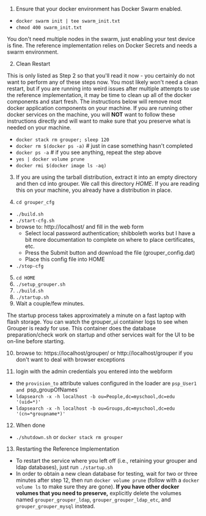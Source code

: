 1. Ensure that your docker environment has Docker Swarm enabled.
  * `docker swarm init | tee swarm_init.txt`
  * `chmod 400 swarm_init.txt`

  You don't need multiple nodes in the swarm, just enabling your test device is fine. The reference implementation relies on Docker Secrets and needs a swarm environment.

2. Clean Restart

  This is only listed as Step 2 so that you'll read it now - you certainly do not want to perform
  any of these steps now.  You most likely won't need a clean restart, but if
  you are running into weird issues after multiple attempts to use the reference
  implementation, it may be time to clean up all of the docker components and start
  fresh.  The instructions below will remove most docker application components on
  your machine.  If you are running other docker services on the machine, you
  will **NOT** want to follow these instructions directly and will want to make sure
  that you preserve what is needed on your machine.
  * `docker stack rm grouper; sleep 120`
  * `docker rm $(docker ps -a)` # just in case something hasn't completed
  * `docker ps -a` # if you see anything, repeat the step above
  * `yes | docker volume prune`
  * `docker rmi $(docker image ls -aq)`

3. If you are using the tarball distribution, extract it into an empty directory and then cd into grouper.  We call this directory _HOME_.
If you are reading this on your machine, you already have a distribution in place.

4. `cd grouper_cfg`
  * `./build.sh`
  * `./start-cfg.sh`
  * browse to: http://localhost/ and fill in the web form
    * Select local password authentication; shibboleth works but I have a bit more documentation
      to complete on where to place certificates, etc.
    * Press the Submit button and download the file (grouper_config.dat)
    * Place this config file into HOME
  * `./stop-cfg`

5. `cd HOME`
6. `./setup_grouper.sh`
7. `./build.sh`
8. `./startup.sh`
9. Wait a couple/few minutes.

  The startup process takes approximately a minute on a fast laptop with flash
  storage.  You can watch the grouper_ui container logs to see when Grouper is
  ready for use.  This container does the database preparation/check work on
  startup and other services wait for the UI to be on-line before starting.

10. browse to: https://localhost/grouper/ or http://localhost/grouper if you
don't want to deal with browser exceptions

11. login with the admin credentials you entered into the webform
  * the `provision_to` attribute values configured in the loader are `psp_User1 and `psp_groupOfNames`
  * `ldapsearch -x -h localhost -b ou=People,dc=myschool,dc=edu '(uid=*)'`
  * `ldapsearch -x -h localhost -b ou=Groups,dc=myschool,dc=edu '(cn=*groupname*)'`


12. When done

  * `./shutdown.sh` or `docker stack rm grouper`


13. Restarting the Reference Implementation

  * To restart the service where you left off (i.e., retaining your grouper and ldap databases), just run `./startup.sh`
  * In order to obtain a new clean database for testing, wait for two or three minutes after
    step 12, then run `docker volume prune` (follow with a `docker volume ls` to make
    sure they are gone).  __If you have other docker volumes that you need to preserve,__
    explicitly delete the volumes named `grouper_grouper_ldap`, `grouper_grouper_ldap_etc`, and `grouper_grouper_mysql` instead.


